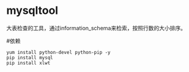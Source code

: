 # mysqltool
大表检查的工具，通过information_schema来检索，按照行数的大小排序。

#依赖
```
yum install python-devel python-pip -y
pip install mysql
pip install xlwt

```


